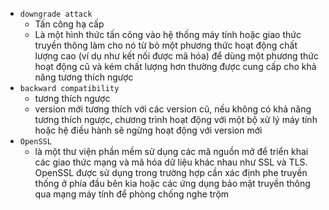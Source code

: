 - `downgrade attack`
  - Tấn công hạ cấp
  - Là một hình thức tấn công vào hệ thống máy tính hoặc giao thức truyền thông làm cho nó từ bỏ một phương thức hoạt động chất lượng cao (ví dụ như kết nối được mã hóa) để dùng một phương thức hoạt động cũ và kém chất lượng hơn thường được cung cấp cho khả năng tương thích ngược
- `backward compatibility` 
  - tương thích ngược
  - version mới tương thích với các version cũ, nếu không có khả năng tương thích ngược, chương trình hoạt động với một bộ xử lý máy tính hoặc hệ điều hành sẽ ngừng hoạt động với version mới
- `OpenSSL`
  - là một thư viện phần mềm sử dụng các mã nguồn mở để triển khai các giao thức mạng và mã hóa dữ liệu khác nhau như SSL và TLS. OpenSSL được sử dụng trong trường hợp cần xác định phe truyền thống ở phía đầu bên kia hoặc các ứng dụng bảo mật truyền thông qua mạng máy tính để phòng chống nghe trộm
